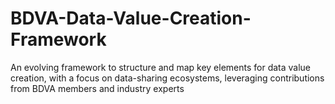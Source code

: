 # BDVA-Data-Value-Creation-Framework
An evolving framework to structure and map key elements for data value creation, with a focus on data-sharing ecosystems, leveraging contributions from BDVA members and industry experts
